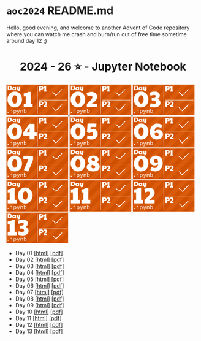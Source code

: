 # `aoc2024` README.md

Hello, good evening, and welcome to another Advent of Code repository where you can watch me crash and burn/run out of free time sometime around day 12 ;)

<!-- AOC TILES BEGIN -->
<h1 align="center">
  2024 - 26 ⭐ - Jupyter Notebook
</h1>
<a href="day01.ipynb">
  <img src=".aoc_tiles/tiles/2024/01.png" width="161px">
</a>
<a href="day02.ipynb">
  <img src=".aoc_tiles/tiles/2024/02.png" width="161px">
</a>
<a href="day03.ipynb">
  <img src=".aoc_tiles/tiles/2024/03.png" width="161px">
</a>
<a href="day04.ipynb">
  <img src=".aoc_tiles/tiles/2024/04.png" width="161px">
</a>
<a href="day05.ipynb">
  <img src=".aoc_tiles/tiles/2024/05.png" width="161px">
</a>
<a href="day06.ipynb">
  <img src=".aoc_tiles/tiles/2024/06.png" width="161px">
</a>
<a href="day07.ipynb">
  <img src=".aoc_tiles/tiles/2024/07.png" width="161px">
</a>
<a href="day08.ipynb">
  <img src=".aoc_tiles/tiles/2024/08.png" width="161px">
</a>
<a href="day09.ipynb">
  <img src=".aoc_tiles/tiles/2024/09.png" width="161px">
</a>
<a href="day10.ipynb">
  <img src=".aoc_tiles/tiles/2024/10.png" width="161px">
</a>
<a href="day11.ipynb">
  <img src=".aoc_tiles/tiles/2024/11.png" width="161px">
</a>
<a href="day12.ipynb">
  <img src=".aoc_tiles/tiles/2024/12.png" width="161px">
</a>
<a href="day13.ipynb">
  <img src=".aoc_tiles/tiles/2024/13.png" width="161px">
</a>
<!-- AOC TILES END -->

- Day 01 [[html]](html/day01.html) [[pdf]](pdf/day01.pdf)
- Day 02 [[html]](html/day02.html) [[pdf]](pdf/day02.pdf)
- Day 03 [[html]](html/day03.html) [[pdf]](pdf/day03.pdf)
- Day 04 [[html]](html/day04.html) [[pdf]](pdf/day04.pdf)
- Day 05 [[html]](html/day05.html) [[pdf]](pdf/day05.pdf)
- Day 06 [[html]](html/day06.html) [[pdf]](pdf/day06.pdf)
- Day 07 [[html]](html/day07.html) [[pdf]](pdf/day07.pdf)
- Day 08 [[html]](html/day08.html) [[pdf]](pdf/day08.pdf)
- Day 09 [[html]](html/day09.html) [[pdf]](pdf/day09.pdf)
- Day 10 [[html]](html/day10.html) [[pdf]](pdf/day10.pdf)
- Day 11 [[html]](html/day11.html) [[pdf]](pdf/day11.pdf)
- Day 12 [[html]](html/day12.html) [[pdf]](pdf/day12.pdf)
- Day 13 [[html]](html/day13.html) [[pdf]](pdf/day13.pdf)
